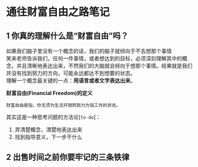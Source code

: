 通往财富自由之路笔记
======

1 你真的理解什么是“财富自由”吗？
-----
如果我们脑子里没有一个概念的话，我们的脑子就倾向于不去想那个事情</br>
笑来老师告诉我们，任何一件事情，或者想达到的目标，必须深刻理解其中的概念，并且清晰地表达出来，不然我们的大脑就会倾向于想那个事情。结果就是我们并没有找到努力的方向，可能永远都达不到想要的状态。</br>
理解一个概念最关键的一点：**用语言或者文字表达出来**。

**财富自由(Financial Freedom)的定义** </br>
```
财富自由是指，你无须为生活开销而努力为钱工作的状态。
```

其实这是一种思考问题的方法论[`to-do`]：
1. 弄清楚概念，清楚地表达出来
2. 找到指导意义，下一步干什么

2 出售时间之前你要牢记的三条铁律
-----
